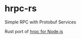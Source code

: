 # hrpc-rs

Simple RPC with Protobuf Services

Rust port of [hrpc for Node.js](https://github.com/mafintosh/hrpc)
